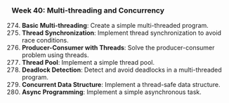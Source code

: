 ### Week 40: Multi-threading and Concurrency
274. **Basic Multi-threading**: Create a simple multi-threaded program.
275. **Thread Synchronization**: Implement thread synchronization to avoid race conditions.
276. **Producer-Consumer with Threads**: Solve the producer-consumer problem using threads.
277. **Thread Pool**: Implement a simple thread pool.
278. **Deadlock Detection**: Detect and avoid deadlocks in a multi-threaded program.
279. **Concurrent Data Structure**: Implement a thread-safe data structure.
280. **Async Programming**: Implement a simple asynchronous task.
